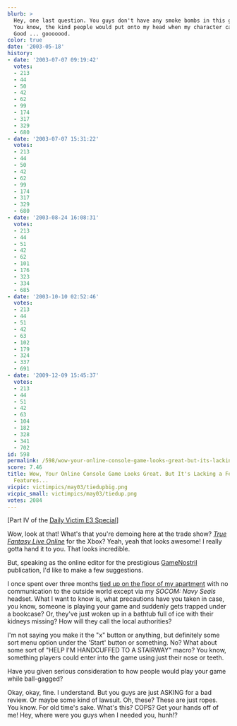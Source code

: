 ```yaml
---
blurb: >
  Hey, one last question. You guys don't have any smoke bombs in this game, do you?
  You know, the kind people would put onto my head when my character can't move? No?
  Good ... gooooood.
color: true
date: '2003-05-18'
history:
- date: '2003-07-07 09:19:42'
  votes:
  - 213
  - 44
  - 50
  - 42
  - 62
  - 99
  - 174
  - 317
  - 329
  - 680
- date: '2003-07-07 15:31:22'
  votes:
  - 213
  - 44
  - 50
  - 42
  - 62
  - 99
  - 174
  - 317
  - 329
  - 680
- date: '2003-08-24 16:08:31'
  votes:
  - 213
  - 44
  - 51
  - 42
  - 62
  - 101
  - 176
  - 323
  - 334
  - 685
- date: '2003-10-10 02:52:46'
  votes:
  - 213
  - 44
  - 51
  - 42
  - 63
  - 102
  - 179
  - 324
  - 337
  - 691
- date: '2009-12-09 15:45:37'
  votes:
  - 213
  - 44
  - 51
  - 42
  - 63
  - 104
  - 182
  - 328
  - 341
  - 702
id: 598
permalink: /598/wow-your-online-console-game-looks-great-but-its-lacking-a-few-emergency-features/
score: 7.46
title: Wow, Your Online Console Game Looks Great. But It's Lacking a Few "emergency"
  Features...
vicpic: victimpics/may03/tiedupbig.png
vicpic_small: victimpics/may03/tiedup.png
votes: 2084
---
```


\[Part IV of the [Daily Victim E3 Special](@/victim/595.md)\]  
  
 Wow, look at that! What's that you're demoing here at the trade show?
*[True Fantasy Live
Online](https://web.archive.org/web/20030518000000/http://gamespy.com/e32003/preview/xbox/1002468/)*
for the Xbox? Yeah, yeah that looks awesome! I really gotta hand it to
you. That looks incredible.  
  
 But, speaking as the online editor for the prestigious
[GameNostril](@/victim/595.md) publication, I'd like to make a few
suggestions.  
  
 I once spent over three months [tied up on the floor of my
apartment](@/victim/486.md) with no communication to the outside
world except via my *SOCOM: Navy Seals* headset. What I want to know is,
what precautions have you taken in case, you know, someone is playing
your game and suddenly gets trapped under a bookcase? Or, they've just
woken up in a bathtub full of ice with their kidneys missing? How will
they call the local authorities?  
  
 I'm not saying you make it the "x" button or anything, but definitely
some sort menu option under the 'Start' button or something. No? What
about some sort of "HELP I'M HANDCUFFED TO A STAIRWAY" macro? You know,
something players could enter into the game using just their nose or
teeth.  
  
 Have you given serious consideration to how people would play your game
while ball-gagged?  
  
 Okay, okay, fine. I understand. But you guys are just ASKING for a bad
review. Or maybe some kind of lawsuit. Oh, these? These are just ropes.
You know. For old time's sake. What's this? COPS? Get your hands off of
me! Hey, where were you guys when I needed you, hunh!?
